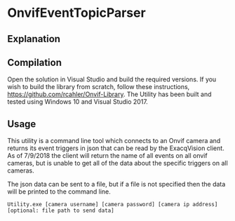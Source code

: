 # OnvifEventTopicParser
## Explanation

## Compilation
Open the solution in Visual Studio and build the required versions. If you wish to build the library from scratch, follow these instructions, https://github.com/rcahler/Onvif-Library. The Utility has been built and tested using Windows 10 and Visual Studio 2017.

## Usage
This utility is a command line tool which connects to an Onvif camera and returns its event triggers in json that can be read by the ExacqVision client. As of 7/9/2018 the client will return the name of all events on all onvif cameras, but is unable to get all of the data about the specific triggers on all cameras.

The json data can be sent to a file, but if a file is not specified then the data will be printed to the command line.

`Utility.exe [camera username] [camera password] [camera ip address] [optional: file path to send data]`
